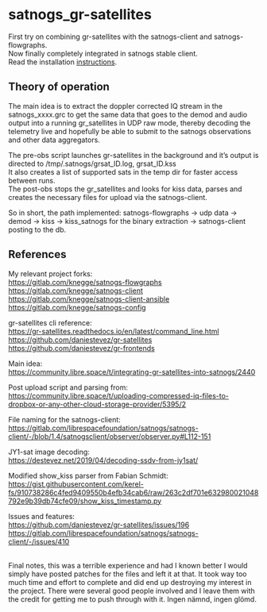 # satnogs_gr-satellites
First try on combining gr-satellites with the satnogs-client and satnogs-flowgraphs.<br>
Now finally completely integrated in satnogs stable client.<br>
Read the installation [instructions](INSTALL.md).

## Theory of operation
The main idea is to extract the doppler corrected IQ stream in the satnogs_xxxx.grc to get the same data that goes to the demod and audio output into a running gr_satellites in UDP raw mode, thereby decoding the telemetry live and hopefully be able to submit to the satnogs observations and other data aggregators.<br>

The pre-obs script launches gr-satellites in the background and it’s output is directed to /tmp/.satnogs/grsat_ID.log, grsat_ID.kss<br>
It also creates a list of supported sats in the temp dir for faster access between runs.<br>
The post-obs stops the gr_satellites and looks for kiss data, parses and creates the necessary files for upload via the satnogs-client.

So in short, the path implemented: satnogs-flowgraphs -> udp data -> demod -> kiss -> kiss_satnogs for the binary extraction -> satnogs-client posting to the db.<br>

## References

My relevant project forks:<br>
https://gitlab.com/knegge/satnogs-flowgraphs<br>
https://gitlab.com/knegge/satnogs-client<br>
https://gitlab.com/knegge/satnogs-client-ansible<br>
https://gitlab.com/knegge/satnogs-config<br>

gr-satellites cli reference:<br>
https://gr-satellites.readthedocs.io/en/latest/command_line.html<br>
https://github.com/daniestevez/gr-satellites<br>
https://github.com/daniestevez/gr-frontends

Main idea:<br>
https://community.libre.space/t/integrating-gr-satellites-into-satnogs/2440

Post upload script and parsing from:<br>
https://community.libre.space/t/uploading-compressed-iq-files-to-dropbox-or-any-other-cloud-storage-provider/5395/2

File naming for the satnogs-client:<br>
https://gitlab.com/librespacefoundation/satnogs/satnogs-client/-/blob/1.4/satnogsclient/observer/observer.py#L112-151

JY1-sat image decoding:<br>
https://destevez.net/2019/04/decoding-ssdv-from-jy1sat/

Modified show_kiss parser from Fabian Schmidt:<br>
https://gist.githubusercontent.com/kerel-fs/910738286c4fed9409550b4efb34cab6/raw/263c2df701e632980021048792e9b39db74cfe09/show_kiss_timestamp.py

Issues and features:<br>
https://github.com/daniestevez/gr-satellites/issues/196<br>
https://gitlab.com/librespacefoundation/satnogs/satnogs-client/-/issues/410

<br>Final notes, this was a terrible experience and had I known better I would simply have posted patches for the files and left it at that. It took way too much time and effort to complete and did end up destroying my interest in the project. There were several good people involved and I leave them with the credit for getting me to push through with it. Ingen nämnd, ingen glömd.
